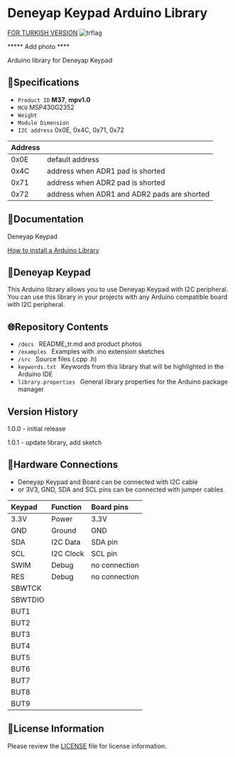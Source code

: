 # Deneyap Keypad Arduino Library
[FOR TURKISH VERSION](docs/README_tr.md) ![trflag](https://github.com/deneyapkart/deneyapkart-arduino-core/blob/master/docs/tr.png)

***** Add photo ****

Arduino library for Deneyap Keypad

## :mag_right:Specifications 
- `Product ID` **M37**, **mpv1.0**
- `MCU` MSP430G2352
- `Weight` 
- `Module Dimension`
- `I2C address` 0x0E, 0x4C, 0x71, 0x72

| Address |  | 
| :---      | :---     |
| 0x0E | default address |
| 0x4C | address when ADR1 pad is shorted |
| 0x71 | address when ADR2 pad is shorted |
| 0x72 | address when ADR1 and ADR2 pads are shorted |

## :closed_book:Documentation
Deneyap Keypad

[How to install a Arduino Library](https://docs.arduino.cc/software/ide-v1/tutorials/installing-libraries)

## :pushpin:Deneyap Keypad
This Arduino library allows you to use Deneyap Keypad with I2C peripheral. You can use this library in your projects with any Arduino compatible board with I2C peripheral.

## :globe_with_meridians:Repository Contents
- `/docs ` README_tr.md and product photos
- `/examples ` Examples with .ino extension sketches
- `/src ` Source files (.cpp .h)
- `keywords.txt ` Keywords from this library that will be highlighted in the Arduino IDE
- `library.properties ` General library properties for the Arduino package manager

## Version History
1.0.0 - initial release

1.0.1 - update library, add sketch

## :rocket:Hardware Connections
- Deneyap Keypad and Board can be connected with I2C cable
- or 3V3, GND, SDA and SCL pins can be connected with jumper cables

| Keypad | Function | Board pins | 
|:--- |   :---  | :---|
|3.3V | Power   |3.3V |      
|GND  | Ground  | GND | 
|SDA  | I2C Data  | SDA pin |
|SCL  | I2C Clock | SCL pin |
|SWIM | Debug | no connection |
|RES  | Debug | no connection |
|SBWTCK |||
|SBWTDIO|||
|BUT1 |||
|BUT2 |||
|BUT3 |||
|BUT4 |||
|BUT5 |||
|BUT6 |||
|BUT7 |||
|BUT8 |||
|BUT9 |||

## :bookmark_tabs:License Information
Please review the [LICENSE](https://github.com/deneyapkart/deneyap-dokunmatik-tus-takimi-arduino-library/blob/master/LICENSE) file for license information.

